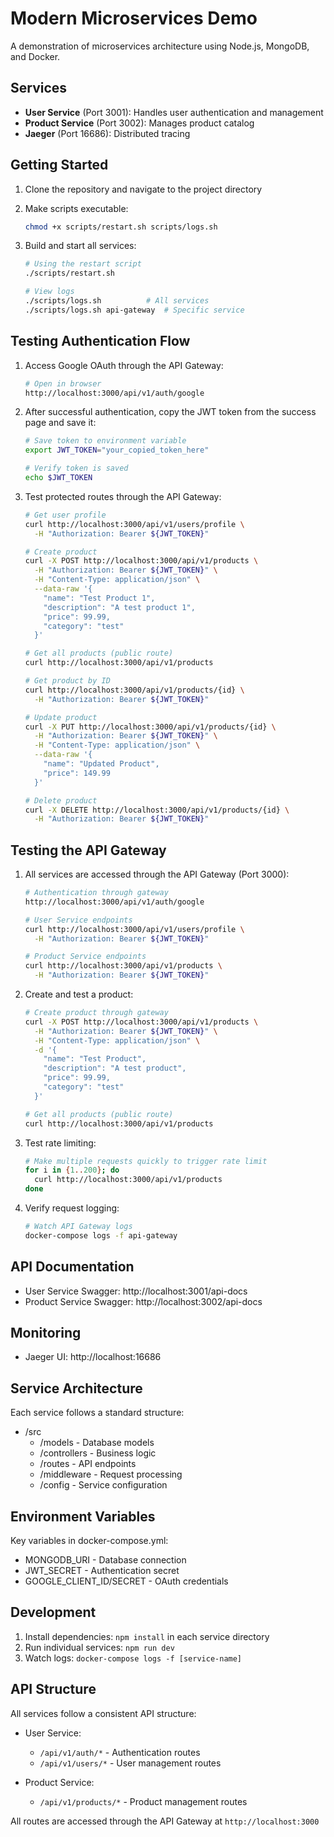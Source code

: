 # Modern Microservices Demo

A demonstration of microservices architecture using Node.js, MongoDB, and Docker.

## Services

- **User Service** (Port 3001): Handles user authentication and management
- **Product Service** (Port 3002): Manages product catalog
- **Jaeger** (Port 16686): Distributed tracing

## Getting Started

1. Clone the repository and navigate to the project directory

2. Make scripts executable:
   ```bash
   chmod +x scripts/restart.sh scripts/logs.sh
   ```

3. Build and start all services:
   ```bash
   # Using the restart script
   ./scripts/restart.sh

   # View logs
   ./scripts/logs.sh          # All services
   ./scripts/logs.sh api-gateway  # Specific service
   ```

## Testing Authentication Flow

1. Access Google OAuth through the API Gateway:
   ```bash
   # Open in browser
   http://localhost:3000/api/v1/auth/google
   ```

2. After successful authentication, copy the JWT token from the success page and save it:
   ```bash
   # Save token to environment variable
   export JWT_TOKEN="your_copied_token_here"

   # Verify token is saved
   echo $JWT_TOKEN
   ```

3. Test protected routes through the API Gateway:
   ```bash
   # Get user profile
   curl http://localhost:3000/api/v1/users/profile \
     -H "Authorization: Bearer ${JWT_TOKEN}"

   # Create product
   curl -X POST http://localhost:3000/api/v1/products \
     -H "Authorization: Bearer ${JWT_TOKEN}" \
     -H "Content-Type: application/json" \
     --data-raw '{
       "name": "Test Product 1",
       "description": "A test product 1",
       "price": 99.99,
       "category": "test"
     }'

   # Get all products (public route)
   curl http://localhost:3000/api/v1/products

   # Get product by ID
   curl http://localhost:3000/api/v1/products/{id} \
     -H "Authorization: Bearer ${JWT_TOKEN}"

   # Update product
   curl -X PUT http://localhost:3000/api/v1/products/{id} \
     -H "Authorization: Bearer ${JWT_TOKEN}" \
     -H "Content-Type: application/json" \
     --data-raw '{
       "name": "Updated Product",
       "price": 149.99
     }'

   # Delete product
   curl -X DELETE http://localhost:3000/api/v1/products/{id} \
     -H "Authorization: Bearer ${JWT_TOKEN}"
   ```

## Testing the API Gateway

1. All services are accessed through the API Gateway (Port 3000):
   ```bash
   # Authentication through gateway
   http://localhost:3000/api/v1/auth/google

   # User Service endpoints
   curl http://localhost:3000/api/v1/users/profile \
     -H "Authorization: Bearer ${JWT_TOKEN}"

   # Product Service endpoints
   curl http://localhost:3000/api/v1/products \
     -H "Authorization: Bearer ${JWT_TOKEN}"
   ```

2. Create and test a product:
   ```bash
   # Create product through gateway
   curl -X POST http://localhost:3000/api/v1/products \
     -H "Authorization: Bearer ${JWT_TOKEN}" \
     -H "Content-Type: application/json" \
     -d '{
       "name": "Test Product",
       "description": "A test product",
       "price": 99.99,
       "category": "test"
     }'

   # Get all products (public route)
   curl http://localhost:3000/api/v1/products
   ```

3. Test rate limiting:
   ```bash
   # Make multiple requests quickly to trigger rate limit
   for i in {1..200}; do
     curl http://localhost:3000/api/v1/products
   done
   ```

4. Verify request logging:
   ```bash
   # Watch API Gateway logs
   docker-compose logs -f api-gateway
   ```

## API Documentation

- User Service Swagger: http://localhost:3001/api-docs
- Product Service Swagger: http://localhost:3002/api-docs

## Monitoring

- Jaeger UI: http://localhost:16686

## Service Architecture

Each service follows a standard structure:
- /src
  - /models - Database models
  - /controllers - Business logic
  - /routes - API endpoints
  - /middleware - Request processing
  - /config - Service configuration

## Environment Variables

Key variables in docker-compose.yml:
- MONGODB_URI - Database connection
- JWT_SECRET - Authentication secret
- GOOGLE_CLIENT_ID/SECRET - OAuth credentials

## Development

1. Install dependencies: `npm install` in each service directory
2. Run individual services: `npm run dev`
3. Watch logs: `docker-compose logs -f [service-name]`

## API Structure

All services follow a consistent API structure:

- User Service:
  - `/api/v1/auth/*` - Authentication routes
  - `/api/v1/users/*` - User management routes

- Product Service:
  - `/api/v1/products/*` - Product management routes

All routes are accessed through the API Gateway at `http://localhost:3000`